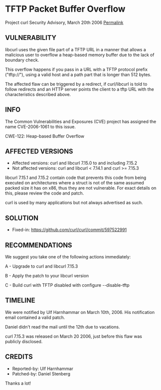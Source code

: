 TFTP Packet Buffer Overflow
===========================

Project curl Security Advisory, March 20th 2006
[Permalink](https://curl.se/docs/CVE-2006-1061.html)

VULNERABILITY
-------------

libcurl uses the given file part of a TFTP URL in a manner that allows a
malicious user to overflow a heap-based memory buffer due to the lack of
boundary check.

This overflow happens if you pass in a URL with a TFTP protocol prefix
("tftp://"), using a valid host and a path part that is longer than 512 bytes.

The affected flaw can be triggered by a redirect, if curl/libcurl is told to
follow redirects and an HTTP server points the client to a tftp URL with the
characteristics described above.

INFO
----

The Common Vulnerabilities and Exposures (CVE) project has assigned the name
CVE-2006-1061 to this issue.

CWE-122: Heap-based Buffer Overflow

AFFECTED VERSIONS
-----------------

- Affected versions: curl and libcurl 7.15.0 to and including 7.15.2
- Not affected versions: curl and libcurl < 7.14.1 and curl >= 7.15.3

libcurl 7.15.1 and 7.15.2 contain code that prevents this code from being
executed on architectures where a struct is not of the same assumed packed size
it has on x86, thus they are not vulnerable. For exact details on this, please
review the code and patch.

curl is used by many applications but not always advertised as such.

SOLUTION
------------

- Fixed-in: https://github.com/curl/curl/commit/597522991

RECOMMENDATIONS
---------------

We suggest you take one of the following actions immediately:

 A - Upgrade to curl and libcurl 7.15.3

 B - Apply the patch to your libcurl version

 C - Build curl with TFTP disabled with configure --disable-tftp

TIMELINE
---------

We were notified by Ulf Harnhammar on March 10th, 2006. His notification email
contained a valid patch.

Daniel didn't read the mail until the 12th due to vacations.

curl 7.15.3 was released on March 20 2006, just before this flaw was
publicly disclosed.

CREDITS
-------

- Reported-by: Ulf Harnhammar
- Patched-by: Daniel Stenberg

Thanks a lot!
